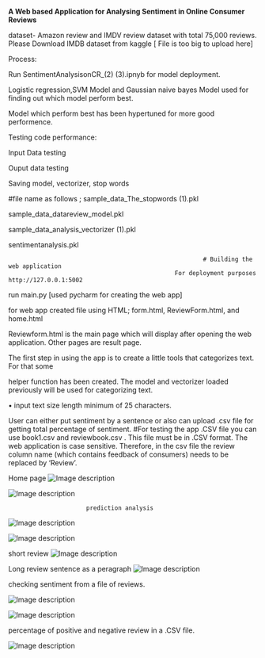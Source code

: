 **A Web based Application for Analysing Sentiment in Online Consumer Reviews**

dataset-  Amazon review and IMDV review dataset with total 75,000 reviews. 
Please Download IMDB dataset from kaggle                [ File is too big to upload here]

Process:

Run SentimentAnalysisonCR_(2) (3).ipnyb for model deployment.

Logistic regression,SVM Model and Gaussian naive bayes Model used for finding out which model perform best.

Model which perform best has been hypertuned for more good performence.



Testing code performance:

Input Data testing

Ouput data testing

Saving model, vectorizer, stop words

#file name as follows ;
sample_data_The_stopwords (1).pkl
              
sample_data_datareview_model.pkl
               
sample_data_analysis_vectorizer (1).pkl
               
sentimentanalysis.pkl


                                                           # Building the web application
                                                   For deployment purposes http://127.0.0.1:5002                                                      
  
  run main.py [used pycharm for creating the web app]
  
  for web app created file using HTML; form.html, ReviewForm.html, and home.html
  
  Reviewform.html is the main page which will display after opening the web application. Other pages are result page.
  
  The first step in using the app is to create a little tools that categorizes text. For that some

   helper function has been created. The model and vectorizer loaded previously will be used for categorizing text.

•  input text size length minimum of 25 characters.


User can either put sentiment by a sentence or also can upload .csv file for getting total percentage of sentiment.
#For testing the app   .CSV file you can use book1.csv and reviewbook.csv . This file  must be in .CSV format. The web application is case sensitive. Therefore, in the csv file the review column name (which contains feedback of consumers) needs to be replaced by ‘Review’.

Home page
![Image description](https://github.com/puspitachy/image/blob/main/Screenshot%202025-04-10%20153022.png)

  



![Image description](https://github.com/puspitachy/image/blob/main/Screenshot%202025-04-10%20153041.png)

                          prediction analysis
![Image description](https://github.com/puspitachy/image/blob/main/Screenshot%202025-04-10%20165324.png)


![Image description](https://github.com/puspitachy/image/blob/main/Screenshot%202023-04-03%20171526.png)


short review 
![Image description](https://github.com/puspitachy/image/blob/main/Screenshot%202023-04-03%20172203.png)

Long review sentence as a peragraph 
![Image description](https://github.com/puspitachy/image/blob/main/Screenshot%202023-04-03%20172049.png)

checking sentiment from a file of reviews.


![Image description](https://github.com/puspitachy/image/blob/main/Screenshot%202023-04-03%20171646.png)

![Image description](https://github.com/puspitachy/image/blob/main/Screenshot%202023-04-03%20171719.png)

percentage of positive and negative review in a .CSV file.

![Image description](https://github.com/puspitachy/image/blob/main/Screenshot%202025-04-10%20165343.png)
